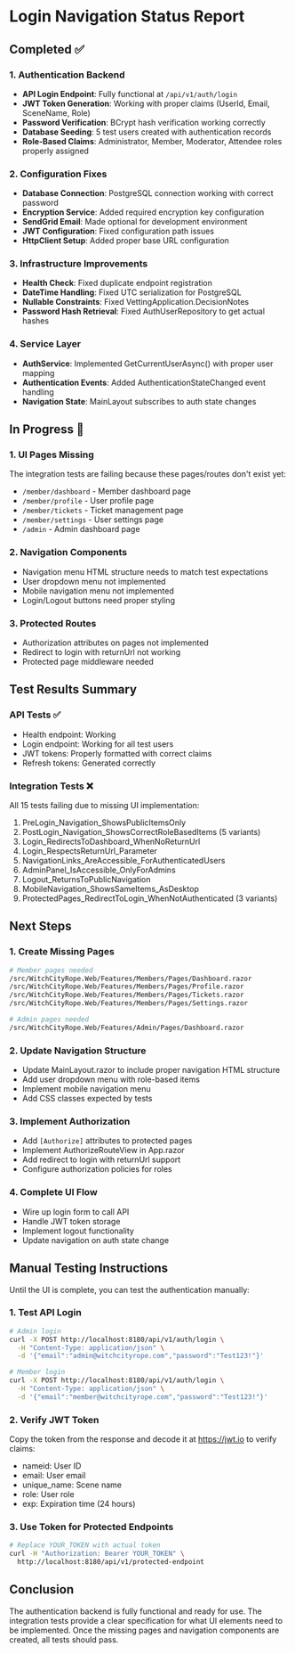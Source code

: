 # Login Navigation Status Report

## Completed ✅

### 1. Authentication Backend
- **API Login Endpoint**: Fully functional at `/api/v1/auth/login`
- **JWT Token Generation**: Working with proper claims (UserId, Email, SceneName, Role)
- **Password Verification**: BCrypt hash verification working correctly
- **Database Seeding**: 5 test users created with authentication records
- **Role-Based Claims**: Administrator, Member, Moderator, Attendee roles properly assigned

### 2. Configuration Fixes
- **Database Connection**: PostgreSQL connection working with correct password
- **Encryption Service**: Added required encryption key configuration
- **SendGrid Email**: Made optional for development environment
- **JWT Configuration**: Fixed configuration path issues
- **HttpClient Setup**: Added proper base URL configuration

### 3. Infrastructure Improvements
- **Health Check**: Fixed duplicate endpoint registration
- **DateTime Handling**: Fixed UTC serialization for PostgreSQL
- **Nullable Constraints**: Fixed VettingApplication.DecisionNotes
- **Password Hash Retrieval**: Fixed AuthUserRepository to get actual hashes

### 4. Service Layer
- **AuthService**: Implemented GetCurrentUserAsync() with proper user mapping
- **Authentication Events**: Added AuthenticationStateChanged event handling
- **Navigation State**: MainLayout subscribes to auth state changes

## In Progress 🚧

### 1. UI Pages Missing
The integration tests are failing because these pages/routes don't exist yet:
- `/member/dashboard` - Member dashboard page
- `/member/profile` - User profile page
- `/member/tickets` - Ticket management page
- `/member/settings` - User settings page
- `/admin` - Admin dashboard page

### 2. Navigation Components
- Navigation menu HTML structure needs to match test expectations
- User dropdown menu not implemented
- Mobile navigation menu not implemented
- Login/Logout buttons need proper styling

### 3. Protected Routes
- Authorization attributes on pages not implemented
- Redirect to login with returnUrl not working
- Protected page middleware needed

## Test Results Summary

### API Tests ✅
- Health endpoint: Working
- Login endpoint: Working for all test users
- JWT tokens: Properly formatted with correct claims
- Refresh tokens: Generated correctly

### Integration Tests ❌
All 15 tests failing due to missing UI implementation:
1. PreLogin_Navigation_ShowsPublicItemsOnly
2. PostLogin_Navigation_ShowsCorrectRoleBasedItems (5 variants)
3. Login_RedirectsToDashboard_WhenNoReturnUrl
4. Login_RespectsReturnUrl_Parameter
5. NavigationLinks_AreAccessible_ForAuthenticatedUsers
6. AdminPanel_IsAccessible_OnlyForAdmins
7. Logout_ReturnsToPublicNavigation
8. MobileNavigation_ShowsSameItems_AsDesktop
9. ProtectedPages_RedirectToLogin_WhenNotAuthenticated (3 variants)

## Next Steps

### 1. Create Missing Pages
```bash
# Member pages needed
/src/WitchCityRope.Web/Features/Members/Pages/Dashboard.razor
/src/WitchCityRope.Web/Features/Members/Pages/Profile.razor
/src/WitchCityRope.Web/Features/Members/Pages/Tickets.razor
/src/WitchCityRope.Web/Features/Members/Pages/Settings.razor

# Admin pages needed
/src/WitchCityRope.Web/Features/Admin/Pages/Dashboard.razor
```

### 2. Update Navigation Structure
- Update MainLayout.razor to include proper navigation HTML structure
- Add user dropdown menu with role-based items
- Implement mobile navigation menu
- Add CSS classes expected by tests

### 3. Implement Authorization
- Add `[Authorize]` attributes to protected pages
- Implement AuthorizeRouteView in App.razor
- Add redirect to login with returnUrl support
- Configure authorization policies for roles

### 4. Complete UI Flow
- Wire up login form to call API
- Handle JWT token storage
- Implement logout functionality
- Update navigation on auth state change

## Manual Testing Instructions

Until the UI is complete, you can test the authentication manually:

### 1. Test API Login
```bash
# Admin login
curl -X POST http://localhost:8180/api/v1/auth/login \
  -H "Content-Type: application/json" \
  -d '{"email":"admin@witchcityrope.com","password":"Test123!"}'

# Member login  
curl -X POST http://localhost:8180/api/v1/auth/login \
  -H "Content-Type: application/json" \
  -d '{"email":"member@witchcityrope.com","password":"Test123!"}'
```

### 2. Verify JWT Token
Copy the token from the response and decode it at https://jwt.io to verify claims:
- nameid: User ID
- email: User email
- unique_name: Scene name
- role: User role
- exp: Expiration time (24 hours)

### 3. Use Token for Protected Endpoints
```bash
# Replace YOUR_TOKEN with actual token
curl -H "Authorization: Bearer YOUR_TOKEN" \
  http://localhost:8180/api/v1/protected-endpoint
```

## Conclusion

The authentication backend is fully functional and ready for use. The integration tests provide a clear specification for what UI elements need to be implemented. Once the missing pages and navigation components are created, all tests should pass.